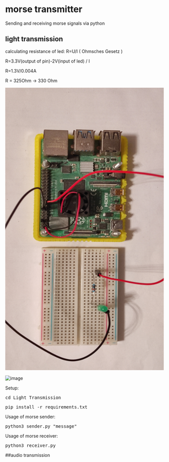 # morse transmitter
Sending and receiving morse signals via python

## light transmission
calculating resistance of led:
R=U/I ( Ohmsches Gesetz )

R=3.3V(output of pin)-2V(input of led) / I

R=1.3V/0.004A

R = 325Ohm -> 330 Ohm  

![image](https://github.com/Terraminator/Morse-Transmitter/blob/717114cba0968b9210b8442ad04d6a3351ccd1bb/Light_Transmission/image1.png)  


![image](https://gpiozero.readthedocs.io/en/stable/_images/pin_layout.svg)



Setup:
<pre>cd Light_Transmission</pre>  
<pre>pip install -r requirements.txt </pre>  

Usage of morse sender:  
<pre>python3 sender.py "message"</pre>  

Usage of morse receiver: 
<pre>python3 receiver.py</pre>  

##audio transmission
